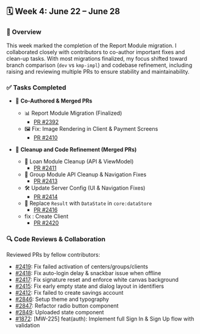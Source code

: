 ## 🗓️ Week 4: June 22 – June 28

### 🧩 Overview

This week marked the completion of the Report Module migration. I collaborated closely with contributors to co-author important fixes and clean-up tasks. With most migrations finalized, my focus shifted toward branch comparison (`dev` vs `kmp-impl`) and codebase refinement, including raising and reviewing multiple PRs to ensure stability and maintainability.

### ✅ Tasks Completed

- 🤝 **Co-Authored & Merged PRs**
  - 📊 Report Module Migration (Finalized)  
    - [PR #2392](https://github.com/openMF/android-client/pull/2392)
  - 🖼️ Fix: Image Rendering in Client & Payment Screens  
    - [PR #2410](https://github.com/openMF/android-client/pull/2410)

- 🧹 **Cleanup and Code Refinement (Merged PRs)**
  - 🔧 Loan Module Cleanup (API & ViewModel)  
    - [PR #2411](https://github.com/openMF/android-client/pull/2411)
  - 👥 Group Module API Cleanup & Navigation Fixes  
    - [PR #2413](https://github.com/openMF/android-client/pull/2413)
  - 🛠️ Update Server Config (UI & Navigation Fixes)  
    - [PR #2414](https://github.com/openMF/android-client/pull/2414)
  - 🔄 Replace `Result` with `DataState` in `core:dataStore`  
    - [PR #2416](https://github.com/openMF/android-client/pull/2416)
  - fix : Create Client
     - [PR #2420](https://github.com/openMF/android-client/pull/2420)

### 🔍 Code Reviews & Collaboration

Reviewed PRs by fellow contributors:

- [#2419](https://github.com/openMF/android-client/pull/2419): Fix failed activation of centers/groups/clients  
- [#2418](https://github.com/openMF/android-client/pull/2418): Fix auto-login delay & snackbar issue when offline  
- [#2417](https://github.com/openMF/android-client/pull/2417): Fix signature reset and enforce white canvas background  
- [#2415](https://github.com/openMF/android-client/pull/2415): Fix early empty state and dialog layout in identifiers  
- [#2412](https://github.com/openMF/android-client/pull/2412): Fix failed to create savings account  
- [#2846](https://github.com/openMF/mifos-mobile/pull/2846): Setup theme and typography  
- [#2847](https://github.com/openMF/mifos-mobile/pull/2847): Refactor radio button component  
- [#2849](https://github.com/openMF/mifos-mobile/pull/2849): Uploaded state component
- [#1872](https://github.com/openMF/mobile-wallet/pull/1872): [MW-225] feat(auth): Implement full Sign In & Sign Up flow with validation
